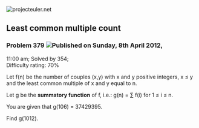 ![projecteuler.net](images/print_page_logo.png)

## Least common multiple count

### Problem 379 ![](images/icon_info.png)Published on Sunday, 8th April 2012,
11:00 am; Solved by 354;  
Difficulty rating: 70%

Let f(n) be the number of couples (x,y) with x and y positive integers, x ≤ y
and the least common multiple of x and y equal to n.

Let g be the **summatory function** of f, i.e.: g(n) = ∑ f(i) for 1 ≤ i ≤ n.

You are given that g(106) = 37429395.

Find g(1012).

  
  

